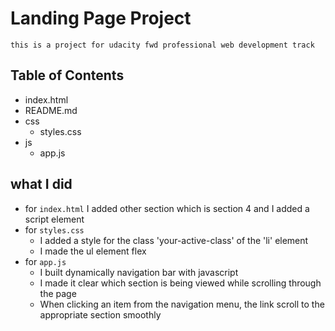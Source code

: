 # Landing Page Project
    this is a project for udacity fwd professional web development track
## Table of Contents

* index.html 
* README.md
* css
    * styles.css
* js
    * app.js

## what I did

* for `index.html` I added other section which is section 4 and I added a script element
* for `styles.css` 
    * I added a style for the class 'your-active-class' of the 'li' element
    * I made the ul element flex
* for `app.js`
    * I built dynamically navigation bar with javascript
    * I made it clear which section is being viewed while scrolling through the page
    * When clicking an item from the navigation menu, the link scroll to the appropriate section smoothly

